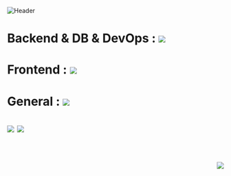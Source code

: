 ![Header](https://capsule-render.vercel.app/api?type=waving&height=200&width=100%&text=HI!&nbsp;I'm&nbsp;YANA!&color=gradient)
<!-- 스킬 START -->
<p align="center">
  <h1>Backend & DB & DevOps : </span><img src="https://skillicons.dev/icons?i=java,spring,gradle,mysql,mongodb,nodejs,aws,nginx,docker" /><br/>
  <h1>Frontend : </span><img src="https://skillicons.dev/icons?i=html,css,js,react,redux" /><br/>
  <h1>General : </span><img src="https://skillicons.dev/icons?i=git,github,idea,eclipse,vscode,figma,postman" />
</p>
<!-- 스킬 START -->
<!--
**Yana94Ko/Yana94Ko** is a ✨ _special_ ✨ repository because its `README.md` (this file) appears on your GitHub profile.

Here are some ideas to get you started:

- 🔭 I’m currently working on ...
- 🌱 I’m currently learning ...
- 👯 I’m looking to collaborate on ...
- 🤔 I’m looking for help with ...
- 💬 Ask me about ...
- 📫 How to reach me: ...
- 😄 Pronouns: ...
- ⚡ Fun fact: ...
-->

<!--깃허브 상태 START-->
<picture white-space="nowrap">
<source
  srcset="https://github-readme-stats.vercel.app/api?username=Yana94Ko&show_icons=true&theme=dark&card_width=440"
  media="(prefers-color-scheme: dark)"
/>
<source
  srcset="https://github-readme-stats.vercel.app/api?username=Yana94Ko&show_icons=true&card_width=440"
  media="(prefers-color-scheme: light), (prefers-color-scheme: no-preference)"
/>
<img src="https://github-readme-stats.vercel.app/api?username=Yana94Ko&show_icons=true&card_width=440" />
</picture>
<img src="https://github-readme-stats.vercel.app/api/wakatime?username=Yana94Ko&layout=compact&width=200&height=200"/>
<!--깃허브 상태 END-->

<!-- wakatime START-->
<!-- wakatime START-->

<!--START_SECTION:waka-->
<!--END_SECTION:waka-->

<!--깃허브 language START
[![Yana94Ko's wakatime stats](https://github-readme-stats.vercel.app/api/wakatime?username=Yana94Ko)](https://github.com/anuraghazra/github-readme-stats)
깃허브 language END-->

<!--깃허브 most used language START
![Top Langs](https://github-readme-stats.vercel.app/api/top-langs/?username=Yana94Ko&layout=compact)
<!--깃허브 most used language END-->
  
<!--방문자 수 START-->
<p align="right">
  <br/>
  <img src = "https://hits.seeyoufarm.com/api/count/incr/badge.svg?url=https%3A%2F%2Fgithub.com%2FYana94Ko&count_bg=%2360BBE5&title_bg=%23AAAAAA&icon=&align=right&icon_color=%23E7E7E7&title=%EA%B9%83%ED%97%88%EB%B8%8C+%EB%B0%A9%EB%AC%B8%EC%9E%90+%EC%88%98&nbsp;%28&nbsp;hits+%7C+since+2023.05.21&nbsp;%29&edge_flat=false"/>
</p>
<!--방문자 수 END-->

